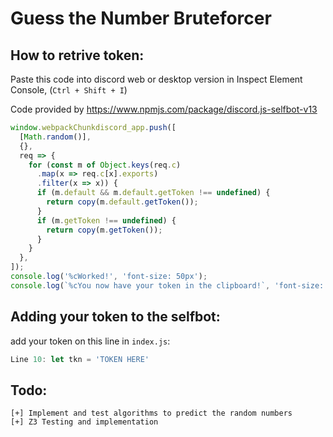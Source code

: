 # Guess the Number Bruteforcer

## How to retrive token:

Paste this code into discord web or desktop version in Inspect Element Console, (`Ctrl + Shift + I`)

Code provided by https://www.npmjs.com/package/discord.js-selfbot-v13

```js
window.webpackChunkdiscord_app.push([
  [Math.random()],
  {},
  req => {
    for (const m of Object.keys(req.c)
      .map(x => req.c[x].exports)
      .filter(x => x)) {
      if (m.default && m.default.getToken !== undefined) {
        return copy(m.default.getToken());
      }
      if (m.getToken !== undefined) {
        return copy(m.getToken());
      }
    }
  },
]);
console.log('%cWorked!', 'font-size: 50px');
console.log(`%cYou now have your token in the clipboard!`, 'font-size: 16px');
```

## Adding your token to the selfbot:

add your token on this line in `index.js`:

```js
Line 10: let tkn = 'TOKEN HERE'
```

## Todo:

```
[+] Implement and test algorithms to predict the random numbers
[+] Z3 Testing and implementation
```
